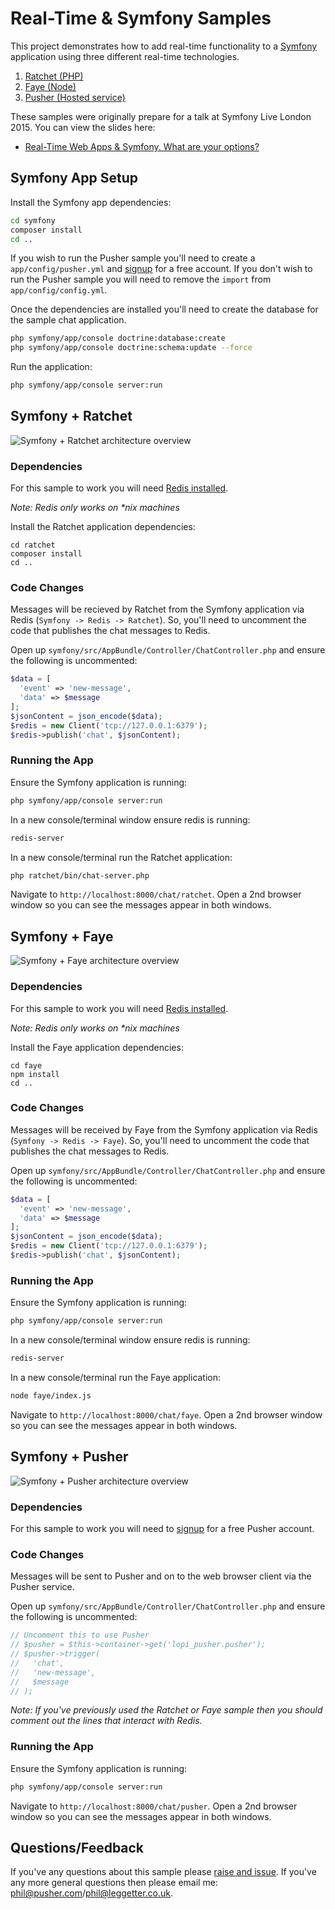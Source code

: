 # Real-Time & Symfony Samples

This project demonstrates how to add real-time functionality to a [Symfony](http://symfony.com/) application using three different real-time technologies.

1. [Ratchet (PHP)](http://socketo.me/)
2. [Faye (Node)](faye.jcoglan.com)
3. [Pusher (Hosted service)](https://pusher.com)

These samples were originally prepare for a talk at Symfony Live London 2015. You can view the slides here:

* [Real-Time Web Apps & Symfony. What are your options?](http://leggetter.github.io/realtime-symfony/)

## Symfony App Setup

Install the Symfony app dependencies:

```bash
cd symfony
composer install
cd ..
```

If you wish to run the Pusher sample you'll need to create a `app/config/pusher.yml` and [signup](https://pusher.com/signup) for a free account. If you don't wish to run the Pusher sample you will need to remove the `import` from `app/config/config.yml`.

Once the dependencies are installed you'll need to create the database for the sample chat application.

```bash
php symfony/app/console doctrine:database:create
php symfony/app/console doctrine:schema:update --force
```

Run the application:

```bash
php symfony/app/console server:run
```

## Symfony + Ratchet

![Symfony + Ratchet architecture overview](docs/realtime-web-stack-integration-self-hosted-symfony-ratchet.png)

### Dependencies

For this sample to work you will need [Redis installed](http://redis.io/topics/quickstart).

*Note: Redis only works on \*nix machines*

Install the Ratchet application dependencies:

```
cd ratchet
composer install
cd ..
```

### Code Changes

Messages will be recieved by Ratchet from the Symfony application via Redis (`Symfony -> Redis -> Ratchet`). So, you'll need to uncomment the code that publishes the chat messages to Redis.

Open up `symfony/src/AppBundle/Controller/ChatController.php` and ensure the following is uncommented:

```php
$data = [
  'event' => 'new-message',
  'data' => $message
];
$jsonContent = json_encode($data);
$redis = new Client('tcp://127.0.0.1:6379');
$redis->publish('chat', $jsonContent);
```

### Running the App

Ensure the Symfony application is running:

```bash
php symfony/app/console server:run
```

In a new console/terminal window ensure redis is running:

```bash
redis-server
```

In a new console/terminal run the Ratchet application:

```bash
php ratchet/bin/chat-server.php
```

Navigate to `http://localhost:8000/chat/ratchet`. Open a 2nd browser window so you can see the messages appear in both windows.

## Symfony + Faye

![Symfony + Faye architecture overview](docs/realtime-web-stack-integration-self-hosted-symfony-faye.png)

### Dependencies

For this sample to work you will need [Redis installed](http://redis.io/topics/quickstart).

*Note: Redis only works on \*nix machines*

Install the Faye application dependencies:

```
cd faye
npm install
cd ..
```

### Code Changes

Messages will be received by Faye from the Symfony application via Redis (`Symfony -> Redis -> Faye`). So, you'll need to uncomment the code that publishes the chat messages to Redis.

Open up `symfony/src/AppBundle/Controller/ChatController.php` and ensure the following is uncommented:

```php
$data = [
  'event' => 'new-message',
  'data' => $message
];
$jsonContent = json_encode($data);
$redis = new Client('tcp://127.0.0.1:6379');
$redis->publish('chat', $jsonContent);
```

### Running the App

Ensure the Symfony application is running:

```bash
php symfony/app/console server:run
```

In a new console/terminal window ensure redis is running:

```bash
redis-server
```

In a new console/terminal run the Faye application:

```bash
node faye/index.js
```

Navigate to `http://localhost:8000/chat/faye`. Open a 2nd browser window so you can see the messages appear in both windows.

## Symfony + Pusher

![Symfony + Pusher architecture overview](docs/realtime-web-stack-integration-hosted-symfony-pusher.png)

### Dependencies

For this sample to work you will need to [signup](https://pusher.com/signup) for a free Pusher account.

### Code Changes

Messages will be sent to Pusher and on to the web browser client via the Pusher service.

Open up `symfony/src/AppBundle/Controller/ChatController.php` and ensure the following is uncommented:

```php
// Uncomment this to use Pusher
// $pusher = $this->container->get('lopi_pusher.pusher');
// $pusher->trigger(
//   'chat',
//   'new-message',
//   $message
// );
```

*Note: If you've previously used the Ratchet or Faye sample then you should comment out the lines that interact with Redis.*

### Running the App

Ensure the Symfony application is running:

```bash
php symfony/app/console server:run
```

Navigate to `http://localhost:8000/chat/pusher`. Open a 2nd browser window so you can see the messages appear in both windows.

## Questions/Feedback

If you've any questions about this sample please [raise and issue](issues/). If you've any more general questions then please email me: phil@pusher.com/phil@leggetter.co.uk.
